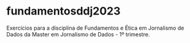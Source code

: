 # fundamentosddj2023
Exercícios para a disciplina de Fundamentos e Ética em Jornalismo de Dados da Master em Jornalismo de Dados - 1º trimestre.
